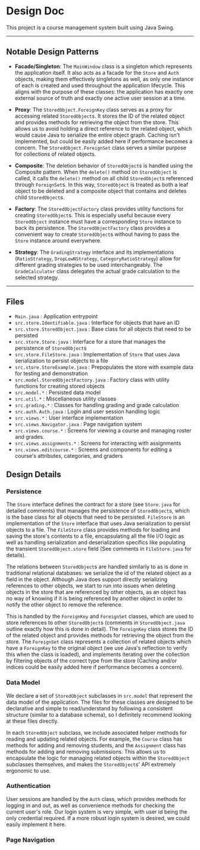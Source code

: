 # Design Doc

This project is a course management system built using Java Swing.

---

## Notable Design Patterns

- **Facade/Singleton**: The `MainWindow` class is a singleton which represents the application itself. It also acts as a facade for the `Store` and `Auth` objects, making them effectively singletons as well, as only one instance of each is created and used throughout the application lifecycle. This aligns with the purpose of these classes: the application has exactly one external source of truth and exactly one active user session at a time.

- **Proxy**: The `StoredObject.ForeignKey` class serves as a proxy for accessing related `StoredObject`s. It stores the ID of the related object and provides methods for retrieving the object from the store. This allows us to avoid holding a direct reference to the related object, which would cause Java to serialize the entire object graph. Caching isn't implemented, but could be easily added here if performance becomes a concern. The `StoredObject.ForeignSet` class serves a similar purpose for collections of related objects.

- **Composite**: The deletion behavior of `StoredObject`s is handled using the Composite pattern. When the `delete()` method on `StoredObject` is called, it calls the `delete()` method on all child `StoredObject`s referenced through `ForeignSet`s. In this way, `StoredObject` is treated as both a leaf object to be deleted and a composite object that contains and deletes child `StoredObject`s.

- **Factory**: The `StoredObjectFactory` class provides utility functions for creating `StoredObject`s. This is especially useful because every `StoredObject` instance must have a corresponding `Store` instance to back its persistence. The `StoredObjectFactory` class provides a convenient way to create `StoredObject`s without having to pass the `Store` instance around everywhere.

- **Strategy**: The `GradingStrategy` interface and its implementations (`RatioStrategy`, `DropLowNStrategy`, `CategoryRatioStrategy`) allow for different grading strategies to be used interchangeably. The `GradeCalculator` class delegates the actual grade calculation to the selected strategy.

---

## Files

- `Main.java` : Application entrypoint
- `src.store.Identifiable.java` : Interface for objects that have an ID
- `src.store.StoredObject.java` : Base class for all objects that need to be persisted
- `src.store.Store.java` : Interface for a store that manages the persistence of `StoredObject`s
- `src.store.FileStore.java` : Implementation of `Store` that uses Java serialization to persist objects to a file
- `src.store.StoreExample.java` : Prepopulates the store with example data for testing and demonstration
- `src.model.StoredObjectFactory.java` : Factory class with utility functions for creating stored objects
- `src.model.*` : Persisted data model
- `src.util.*` : Miscellaneous utility classes
- `src.grading.*` : Classes for handling grading and grade calculation
- `src.auth.Auth.java` : Login and user session handling logic
- `src.views.*` : User interface implementation
- `src.views.Navigator.java` : Page navigation system
- `src.views.course.*` : Screens for viewing a course and managing roster and grades.
- `src.views.assignments.*` : Screens for interacting with assignments
- `src.views.editcourse.*` : Screens and components for editing a course's attributes, categories, and graders
<!-- TODO: anything I missed? -->

## Design Details

### Persistence

The `Store` interface defines the contract for a store (see `Store.java` for detailed comments) that manages the persistence of `StoredObject`s, which is the base class for all objects that need to be persisted. `FileStore` is an implementation of the `Store` interface that uses Java serialization to persist objects to a file. The `FileStore` class provides methods for loading and saving the store's contents to a file, encapsulating all the file I/O logic as well as handling serialization and deserialization specifics like populating the transient `StoredObject.store` field (See comments in `FileStore.java` for details).

The relations between `StoredObject`s are handled similarly to as is done in traditional relational databases: we serialize the id of the related object as a field in the object. Although Java does support directly serializing references to other objects, we start to run into issues when deleting objects in the store that are referenced by other objects, as an object has no way of knowing if it is being referenced by another object in order to notify the other object to remove the reference.

This is handled by the `ForeignKey` and `ForeignSet` classes, which are used to store references to other `StoredObject`s (comments in `StoredObject.java` outline exactly how this is done in detail). The `ForeignKey` class stores the ID of the related object and provides methods for retrieving the object from the store. The `ForeignSet` class represents a collection of related objects which have a `ForeignKey` to the original object (we use Java's reflection to verify this when the class is loaded), and implements iterating over the collection by filtering objects of the correct type from the store (Caching and/or indices could be easily added here if performance becomes a concern).

### Data Model

We declare a set of `StoredObject` subclasses in `src.model` that represent the data model of the application. The files for these classes are designed to be declarative and simple to read/understand by following a consistent structure (similar to a database schema), so I definitely recommend looking at these files directly.

In each `StoredObject` subclass, we include associated helper methods for reading and updating related objects. For example, the `Course` class has methods for adding and removing students, and the `Assignment` class has methods for adding and removing submissions. This allows us to encapsulate the logic for managing related objects within the `StoredObject` subclasses themselves, and makes the `StoredObject`s' API extremely ergonomic to use.

### Authentication

User sessions are handled by the `Auth` class, which provides methods for logging in and out, as well as convenience methods for checking the current user's role. Our login system is very simple, with user id being the only credential required. If a more robust login system is desired, we could easily implement it here.

### Page Navigation


<!-- TODO -->
